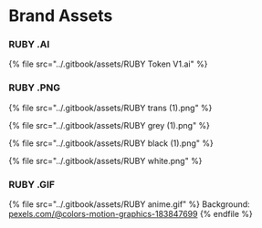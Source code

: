 # Brand Assets

### RUBY .AI

{% file src="../.gitbook/assets/RUBY Token V1.ai" %}

### RUBY  .PNG

{% file src="../.gitbook/assets/RUBY trans (1).png" %}

{% file src="../.gitbook/assets/RUBY grey (1).png" %}

{% file src="../.gitbook/assets/RUBY black (1).png" %}

{% file src="../.gitbook/assets/RUBY white.png" %}

### RUBY .GIF

{% file src="../.gitbook/assets/RUBY anime.gif" %}
Background:[ pexels.com/@colors-motion-graphics-183847699](https://www.pexels.com/@colors-motion-graphics-183847699/)
{% endfile %}

